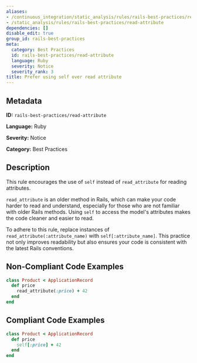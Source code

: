 ```yaml
---
aliases:
- /continuous_integration/static_analysis/rules/rails-best-practices/read-attribute
- /static_analysis/rules/rails-best-practices/read-attribute
dependencies: []
disable_edit: true
group_id: rails-best-practices
meta:
  category: Best Practices
  id: rails-best-practices/read-attribute
  language: Ruby
  severity: Notice
  severity_rank: 3
title: Prefer using self over read attribute
---
```

<!--  SOURCED FROM https://github.com/DataDog/datadog-static-analyzer-rule-docs -->


## Metadata
**ID:** `rails-best-practices/read-attribute`

**Language:** Ruby

**Severity:** Notice

**Category:** Best Practices

## Description
This rule encourages the use of `self` instead of `read_attribute` for reading attributes.

`read_attribute` is an older method in Rails, which can make your code harder to read and understand, especially for those who are not familiar with older Rails methods. Using `self` to access the model's attributes makes the code cleaner and easier to read. 

To adhere to this rule, replace instances of `read_attribute(:attribute_name)` with `self[:attribute_name]`. This practice not only improves readability but also ensures your code is consistent with the latest Rails conventions.

## Non-Compliant Code Examples
```ruby
class Product < ApplicationRecord
  def price
    read_attribute(:price) + 42
  end
end

```

## Compliant Code Examples
```ruby
class Product < ApplicationRecord
  def price
    self[:price] + 42
  end
end
```
